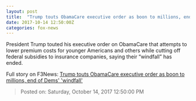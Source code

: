 ```yaml
---
layout: post
title:  "Trump touts ObamaCare executive order as boon to millions, end of Dems' 'windfall'"
date: 2017-10-14 12:50:00Z
categories: fox-news
---
```


President Trump touted his executive order on ObamaCare that attempts to lower premium costs for younger Americans and others while cutting off federal subsidies to insurance companies, saying their “windfall” has ended.


Full story on F3News: [Trump touts ObamaCare executive order as boon to millions, end of Dems' 'windfall'](http://www.f3nws.com/n/ccPUJB)

> Posted on: Saturday, October 14, 2017 12:50:00 PM
